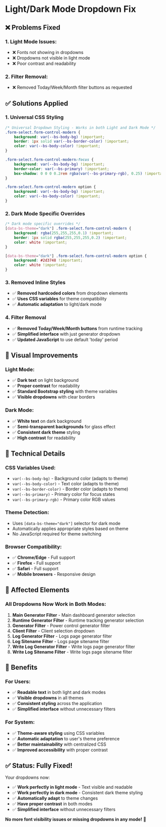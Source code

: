 # Light/Dark Mode Dropdown Fix

## ❌ **Problems Fixed**

### **1. Light Mode Issues:**
- ❌ Fonts not showing in dropdowns
- ❌ Dropdowns not visible in light mode
- ❌ Poor contrast and readability

### **2. Filter Removal:**
- ❌ Removed Today/Week/Month filter buttons as requested

## ✅ **Solutions Applied**

### **1. Universal CSS Styling**
```css
/* Universal Dropdown Styling - Works in both Light and Dark Mode */
.form-select.form-control-modern {
    background: var(--bs-body-bg) !important;
    border: 1px solid var(--bs-border-color) !important;
    color: var(--bs-body-color) !important;
}

.form-select.form-control-modern:focus {
    background: var(--bs-body-bg) !important;
    border-color: var(--bs-primary) !important;
    box-shadow: 0 0 0 0.2rem rgba(var(--bs-primary-rgb), 0.25) !important;
}

.form-select.form-control-modern option {
    background: var(--bs-body-bg) !important;
    color: var(--bs-body-color) !important;
}
```

### **2. Dark Mode Specific Overrides**
```css
/* Dark mode specific overrides */
[data-bs-theme="dark"] .form-select.form-control-modern {
    background: rgba(255,255,255,0.1) !important;
    border: 1px solid rgba(255,255,255,0.2) !important;
    color: white !important;
}

[data-bs-theme="dark"] .form-select.form-control-modern option {
    background: #2d3748 !important;
    color: white !important;
}
```

### **3. Removed Inline Styles**
- ✅ **Removed hardcoded colors** from dropdown elements
- ✅ **Uses CSS variables** for theme compatibility
- ✅ **Automatic adaptation** to light/dark mode

### **4. Filter Removal**
- ✅ **Removed Today/Week/Month buttons** from runtime tracking
- ✅ **Simplified interface** with just generator dropdown
- ✅ **Updated JavaScript** to use default 'today' period

## 🎨 **Visual Improvements**

### **Light Mode:**
- ✅ **Dark text** on light background
- ✅ **Proper contrast** for readability
- ✅ **Standard Bootstrap styling** with theme variables
- ✅ **Visible dropdowns** with clear borders

### **Dark Mode:**
- ✅ **White text** on dark background
- ✅ **Semi-transparent backgrounds** for glass effect
- ✅ **Consistent dark theme** styling
- ✅ **High contrast** for readability

## 🔧 **Technical Details**

### **CSS Variables Used:**
- `var(--bs-body-bg)` - Background color (adapts to theme)
- `var(--bs-body-color)` - Text color (adapts to theme)
- `var(--bs-border-color)` - Border color (adapts to theme)
- `var(--bs-primary)` - Primary color for focus states
- `var(--bs-primary-rgb)` - Primary color RGB values

### **Theme Detection:**
- Uses `[data-bs-theme="dark"]` selector for dark mode
- Automatically applies appropriate styles based on theme
- No JavaScript required for theme switching

### **Browser Compatibility:**
- ✅ **Chrome/Edge** - Full support
- ✅ **Firefox** - Full support
- ✅ **Safari** - Full support
- ✅ **Mobile browsers** - Responsive design

## 📱 **Affected Elements**

### **All Dropdowns Now Work in Both Modes:**
1. **Main Generator Filter** - Main dashboard generator selection
2. **Runtime Generator Filter** - Runtime tracking generator selection
3. **Generator Filter** - Power control generator filter
4. **Client Filter** - Client selection dropdown
5. **Log Generator Filter** - Logs page generator filter
6. **Log Sitename Filter** - Logs page sitename filter
7. **Write Log Generator Filter** - Write logs page generator filter
8. **Write Log Sitename Filter** - Write logs page sitename filter

## 🚀 **Benefits**

### **For Users:**
- ✅ **Readable text** in both light and dark modes
- ✅ **Visible dropdowns** in all themes
- ✅ **Consistent styling** across the application
- ✅ **Simplified interface** without unnecessary filters

### **For System:**
- ✅ **Theme-aware styling** using CSS variables
- ✅ **Automatic adaptation** to user's theme preference
- ✅ **Better maintainability** with centralized CSS
- ✅ **Improved accessibility** with proper contrast

## ✅ **Status: Fully Fixed!**

Your dropdowns now:
- ✅ **Work perfectly in light mode** - Text visible and readable
- ✅ **Work perfectly in dark mode** - Consistent dark theme styling
- ✅ **Automatically adapt** to theme changes
- ✅ **Have proper contrast** in both modes
- ✅ **Simplified interface** without unnecessary filters

**No more font visibility issues or missing dropdowns in any mode!** 🎯
